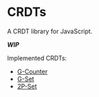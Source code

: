 # CRDTs

A CRDT library for JavaScript.

***WIP***

Implemented CRDTs:

- [G-Counter](https://github.com/haadcode/crdts/blob/master/src/G-Counter.js)
- [G-Set](https://github.com/haadcode/crdts/blob/master/src/G-Set.js)
- [2P-Set](https://github.com/haadcode/crdts/blob/master/src/2P-Set.js)
